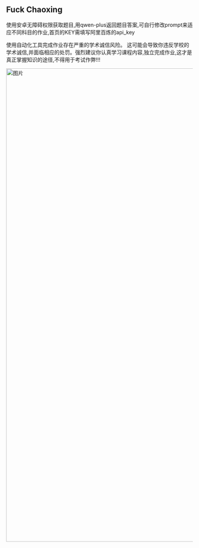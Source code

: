 ## Fuck Chaoxing
使用安卓无障碍权限获取题目,用qwen-plus返回题目答案,可自行修改prompt来适应不同科目的作业,首页的KEY需填写阿里百炼的api_key

使用自动化工具完成作业存在严重的学术诚信风险。 这可能会导致你违反学校的学术诚信,并面临相应的处罚。强烈建议你认真学习课程内容,独立完成作业,这才是真正掌握知识的途径,不得用于考试作弊!!!

<img width="1277" alt="图片" src="https://github.com/user-attachments/assets/4dcd0a56-fc99-414d-b964-fba1b4684fc5" width="60%">
